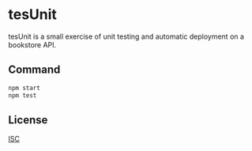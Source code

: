 # tesUnit

tesUnit is a small exercise of unit testing and automatic deployment on a bookstore API.

## Command

```bash
npm start
npm test
```

## License
[ISC](https://choosealicense.com/licenses/isc/)
